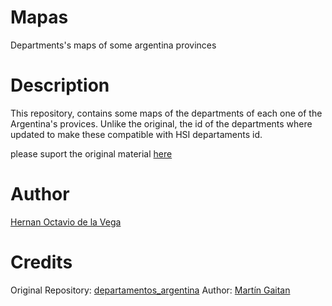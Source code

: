 # Mapas
Departments's maps of some argentina provinces
# Description
This repository, contains some maps of the departments of each one of the Argentina's provices. 
Unlike the original, the id of the departments where updated to make these compatible with HSI departaments id. 

please suport the original material [here](https://github.com/mgaitan/departamentos_argentina)

# Author
[Hernan Octavio de la Vega](DocOc98)

# Credits
Original Repository: [departamentos_argentina](https://github.com/mgaitan/departamentos_argentina)
Author: [Martín Gaitan](https://github.com/mgaitan)
